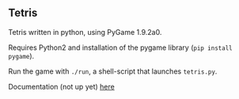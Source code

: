 ## Tetris

Tetris written in python, using PyGame 1.9.2a0.

Requires Python2 and installation of the pygame library (`pip install pygame`).

Run the game with `./run`, a shell-script that launches `tetris.py`.

Documentation (not up yet) [here]("www.johnloeber.com/docs/tetris.html")

